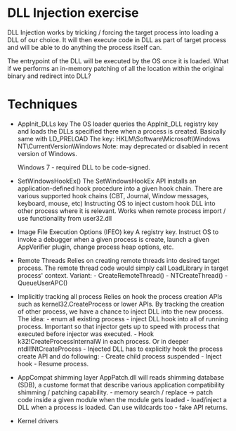 # DLL Injection exercise

DLL Injection works by tricking / forcing the target process into loading a DLL of our choice.
It will then execute code in DLL as part of target process and will be able to do anything the process itself can.

The entrypoint of the DLL will be executed by the OS once it is loaded.
What if we performs an in-memory patching of all the location within the original binary and redirect into DLL?

# Techniques
- AppInit_DLLs key
    The OS loader queries the AppInit_DLL registry key and loads the DLLs specified there when a process is created.
    Basically same with LD_PRELOAD
    The key: HKLM\Software\Microsoft\Windows NT\CurrentVersion\Windows
    Note: may deprecated or disabled in recent version of Windows.
    
    Windows 7 - required DLL to be code-signed.

- SetWindowsHookEx()
    The SetWindowsHookEx API installs an application-defined hook procedure into a given hook chain.
    There are various supported hook chains (CBT, Journal, Window messages, keyboard, mouse, etc)
    Instructing OS to inject custom hook DLL into other process where it is relevant.
    Works when remote process import / use functionality from user32.dll

- Image File Execution Options (IFEO) key
    A registry key. Instruct OS to invoke a debugger when a given process is create, launch a given AppVerifier plugin, change process heap options, etc.

- Remote Threads
    Relies on creating remote threads into desired target process.
    The remote thread code would simply call LoadLibrary in target process' context.
    Variant:
        - CreateRemoteThread()
        - NTCreateThread()
        - QueueUserAPC()

- Implicitly tracking all process
    Relies on hook the process creation APIs such as kernel32.CreateProcess or lower APIs.
    By tracking the creation of other process, we have a chance to inject DLL into the new process.
    The idea:
        - enum all existing process
        - inject DLL hook into all of running process. Important so that injector gets up to speed with process that executed before injector was executed.
        - Hook k32!CreateProcessInternalW in each process. Or in deeper ntdll!NtCreateProcess
        - Injected DLL has to explicitly hook the process create API and do following:
            - Create child process suspended
            - Inject hook
            - Resume process.

- AppCompat shimming layer
    AppPatch.dll will reads shimming database (SDB), a custome format that describe various application compatibility shimming / patching capability.
        - memory search / replace -> patch code inside a given module when the module gets loaded
        - load/inject a DLL when a process is loaded. Can use wildcards too
        - fake API returns.
    
- Kernel drivers

